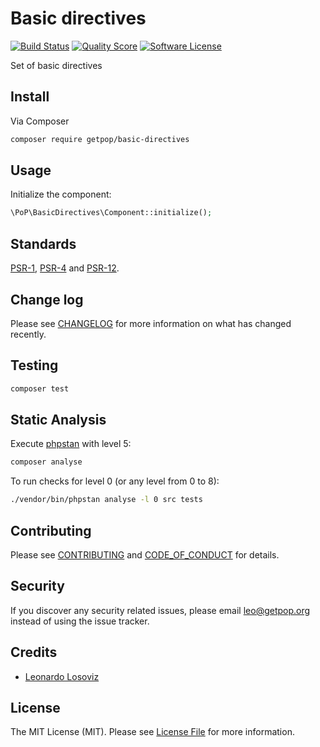 # Basic directives

[![Build Status][ico-travis]][link-travis]
[![Quality Score][ico-code-quality]][link-code-quality]
[![Software License][ico-license]](LICENSE.md)

<!--
[![Latest Version on Packagist][ico-version]][link-packagist]
[![Coverage Status][ico-scrutinizer]][link-scrutinizer]
[![Total Downloads][ico-downloads]][link-downloads]
-->

Set of basic directives

## Install

Via Composer

``` bash
composer require getpop/basic-directives
```

## Usage

Initialize the component:

``` php
\PoP\BasicDirectives\Component::initialize();
```

## Standards

[PSR-1](https://www.php-fig.org/psr/psr-1), [PSR-4](https://www.php-fig.org/psr/psr-4) and [PSR-12](https://www.php-fig.org/psr/psr-12).

## Change log

Please see [CHANGELOG](CHANGELOG.md) for more information on what has changed recently.

## Testing

``` bash
composer test
```

## Static Analysis

Execute [phpstan](https://github.com/phpstan/phpstan) with level 5:

``` bash
composer analyse
```

To run checks for level 0 (or any level from 0 to 8):

``` bash
./vendor/bin/phpstan analyse -l 0 src tests
```

## Contributing

Please see [CONTRIBUTING](CONTRIBUTING.md) and [CODE_OF_CONDUCT](CODE_OF_CONDUCT.md) for details.

## Security

If you discover any security related issues, please email leo@getpop.org instead of using the issue tracker.

## Credits

- [Leonardo Losoviz][link-author]

## License

The MIT License (MIT). Please see [License File](LICENSE.md) for more information.

[ico-version]: https://img.shields.io/packagist/v/getpop/basic-directives.svg?style=flat-square
[ico-license]: https://img.shields.io/badge/license-MIT-brightgreen.svg?style=flat-square
[ico-travis]: https://img.shields.io/travis/getpop/basic-directives/master.svg?style=flat-square
[ico-scrutinizer]: https://img.shields.io/scrutinizer/coverage/g/getpop/basic-directives.svg?style=flat-square
[ico-code-quality]: https://img.shields.io/scrutinizer/g/getpop/basic-directives.svg?style=flat-square
[ico-downloads]: https://img.shields.io/packagist/dt/getpop/basic-directives.svg?style=flat-square

[link-packagist]: https://packagist.org/packages/getpop/basic-directives
[link-travis]: https://travis-ci.org/getpop/basic-directives
[link-scrutinizer]: https://scrutinizer-ci.com/g/getpop/basic-directives/code-structure
[link-code-quality]: https://scrutinizer-ci.com/g/getpop/basic-directives
[link-downloads]: https://packagist.org/packages/getpop/basic-directives
[link-contributors]: ../../contributors
[link-author]: https://github.com/leoloso
